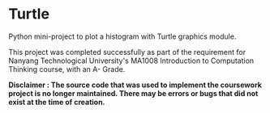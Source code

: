 # Turtle
Python mini-project to plot a histogram with Turtle graphics module.

This project was completed successfully as part of the requirement for Nanyang Technological University's MA1008 Introduction to Computation Thinking course, with an A- Grade.

**Disclaimer : The source code that was used to implement the coursework project is no longer maintained. There may be errors or bugs that did not exist at the time of creation.**
